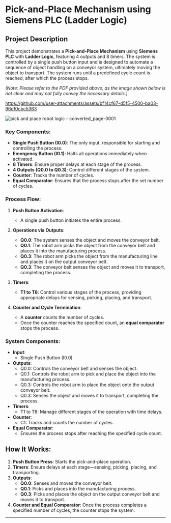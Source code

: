 # Pick-and-Place Mechanism using Siemens PLC (Ladder Logic)

## Project Description

This project demonstrates a **Pick-and-Place Mechanism** using **Siemens PLC** with **Ladder Logic**, featuring 4 outputs and 8 timers. The system is controlled by a single push button input and is designed to automate a sequence of object handling on a conveyor system, ultimately moving the object to transport. The system runs until a predefined cycle count is reached, after which the process stops.

*(Note: Please refer to the PDF provided above, as the image shown below is not clear and may not fully convey the necessary details.)*

https://github.com/user-attachments/assets/bf14cf67-d5f5-4500-ba03-96df0cbc5363

![pick and place robot logic - converted_page-0001](https://github.com/user-attachments/assets/49e42776-747d-4755-bf2c-da4a28e68670)


### Key Components:
- **Single Push Button (I0.0)**: The only input, responsible for starting and controlling the process.
- **Emergency Button (I0.1)**: Halts all operations immediately when activated.
- **8 Timers**: Ensure proper delays at each stage of the process.
- **4 Outputs (Q0.0 to Q0.3)**: Control different stages of the system.
- **Counter**: Tracks the number of cycles.
- **Equal Comparator**: Ensures that the process stops after the set number of cycles.

### Process Flow:

1. **Push Button Activation**:
   - A single push button initiates the entire process.

2. **Operations via Outputs**:
   - **Q0.0**: The system senses the object and moves the conveyor belt.
   - **Q0.1**: The robot arm picks the object from the conveyor belt and places it into the manufacturing process.
   - **Q0.3**: The robot arm picks the object from the manufacturing line and places it on the output conveyor belt.
   - **Q0.3**: The conveyor belt senses the object and moves it to transport, completing the process.

3. **Timers**:
   - **T1 to T8**: Control various stages of the process, providing appropriate delays for sensing, picking, placing, and transport.

4. **Counter and Cycle Termination**:
   - A **counter** counts the number of cycles.
   - Once the counter reaches the specified count, an **equal comparator** stops the process.

### System Components:
- **Input**:
   - Single Push Button (I0.0)
- **Outputs**:
   - Q0.0: Controls the conveyor belt and senses the object.
   - Q0.1: Controls the robot arm to pick and place the object into the manufacturing process.
   - Q0.3: Controls the robot arm to place the object onto the output conveyor belt.
   - Q0.3: Senses the object and moves it to transport, completing the process.
- **Timers**:
   - T1 to T8: Manage different stages of the operation with time delays.
- **Counter**:
   - C1: Tracks and counts the number of cycles.
- **Equal Comparator**:
   - Ensures the process stops after reaching the specified cycle count.

## How It Works:

1. **Push Button Press**: Starts the pick-and-place operation.
2. **Timers**: Ensure delays at each stage—sensing, picking, placing, and transporting.
3. **Outputs**:
   - **Q0.0**: Senses and moves the conveyor belt.
   - **Q0.1**: Picks and places into the manufacturing process.
   - **Q0.3**: Picks and places the object on the output conveyor belt and moves it to transport.
4. **Counter and Equal Comparator**: Once the process completes a specified number of cycles, the counter stops the system.

---
